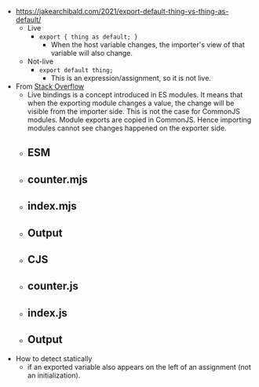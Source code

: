 - https://jakearchibald.com/2021/export-default-thing-vs-thing-as-default/
    - Live
        - `export { thing as default; }`
            - When the host variable changes, the importer's view of that variable will also change.
    - Not-live
        - `export default thing;`
            - This is an expression/assignment, so it is not live.
- From [Stack Overflow](https://stackoverflow.com/questions/52211309/what-does-it-mean-by-live-bindings)
    - Live bindings is a concept introduced in ES modules. It means that 
when the exporting module changes a value, the change will be visible 
from the importer side. This is not the case for CommonJS modules. 
Module exports are copied in CommonJS. Hence importing modules cannot 
see changes happened on the exporter side.
    - ## ESM
    - ## counter.mjs
    - ## index.mjs
    - ## Output
    - ## CJS
    - ## counter.js
    - ## index.js
    - ## Output
- How to detect statically
    - if an exported variable also appears on the left of an assignment (not an initialization).
